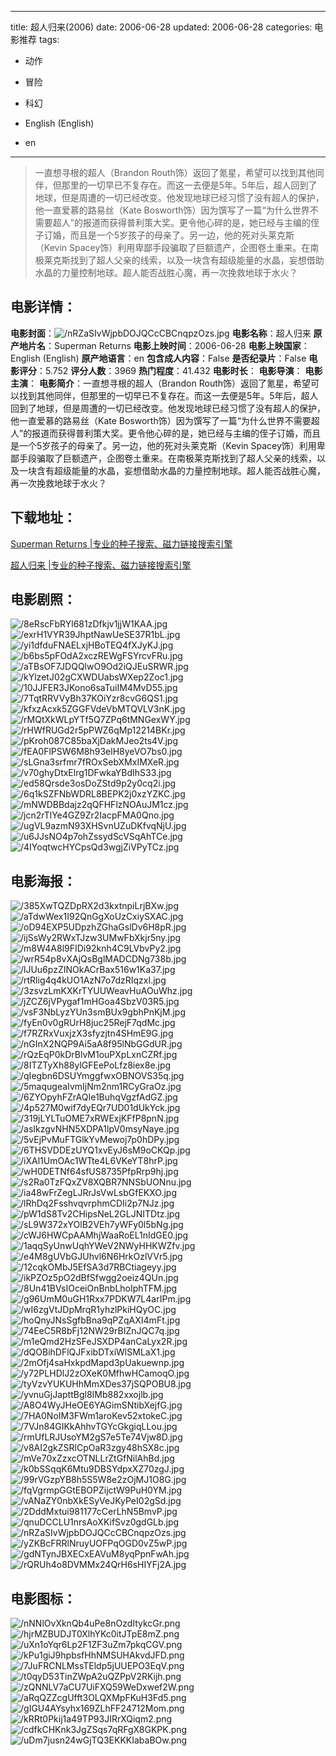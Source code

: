 
---
title: 超人归来(2006)
date: 2006-06-28
updated: 2006-06-28
categories: 电影推荐
tags:
- 动作
- 冒险
- 科幻

- English (English)
- en
---


> 一直想寻根的超人（Brandon Routh饰）返回了氪星，希望可以找到其他同伴，但那里的一切早已不复存在。而这一去便是5年。5年后，超人回到了地球，但是周遭的一切已经改变。他发现地球已经习惯了没有超人的保护，他一直爱慕的路易丝（Kate Bosworth饰）因为馔写了一篇“为什么世界不需要超人”的报道而获得普利策大奖。更令他心碎的是，她已经与主编的侄子订婚，而且是一个5岁孩子的母亲了。另一边，他的死对头莱克斯（Kevin Spacey饰）利用卑鄙手段骗取了巨额遗产，企图卷土重来。在南极莱克斯找到了超人父亲的线索，以及一块含有超级能量的水晶，妄想借助水晶的力量控制地球。超人能否战胜心魔，再一次挽救地球于水火？

## **电影详情**：

**电影封面**：<img src="https://image.tmdb.org/t/p/w200/nRZaSIvWjpbDOJQCcCBCnqpzOzs.jpg" alt="/nRZaSIvWjpbDOJQCcCBCnqpzOzs.jpg" title="/nRZaSIvWjpbDOJQCcCBCnqpzOzs.jpg">
**电影名称**：超人归来
**原产地片名**：Superman Returns
**电影上映时间**：2006-06-28
**电影上映国家**：English (English)
**原产地语言**：en
**包含成人内容**：False
**是否纪录片**：False
**电影评分**：5.752
**评分人数**：3969
**热门程度**：41.432
**电影时长**：
**电影导演**：
**电影主演**：
**电影简介**：一直想寻根的超人（Brandon Routh饰）返回了氪星，希望可以找到其他同伴，但那里的一切早已不复存在。而这一去便是5年。5年后，超人回到了地球，但是周遭的一切已经改变。他发现地球已经习惯了没有超人的保护，他一直爱慕的路易丝（Kate Bosworth饰）因为馔写了一篇“为什么世界不需要超人”的报道而获得普利策大奖。更令他心碎的是，她已经与主编的侄子订婚，而且是一个5岁孩子的母亲了。另一边，他的死对头莱克斯（Kevin Spacey饰）利用卑鄙手段骗取了巨额遗产，企图卷土重来。在南极莱克斯找到了超人父亲的线索，以及一块含有超级能量的水晶，妄想借助水晶的力量控制地球。超人能否战胜心魔，再一次挽救地球于水火？

## **下载地址**：
[Superman Returns |专业的种子搜索、磁力链接搜索引擎](https://movie.amd794.com:2083/?search=Superman%20Returns&ordering=&mode=match_phrase&page_size=10&page=1)

[超人归来 |专业的种子搜索、磁力链接搜索引擎](https://movie.amd794.com:2083/?search=%E8%B6%85%E4%BA%BA%E5%BD%92%E6%9D%A5&ordering=&mode=match_phrase&page_size=10&page=1)
 

## **电影剧照**：
<img src="https://image.tmdb.org/t/p/original/8eRscFbRYl681zDfkjv1jjW1KAA.jpg" alt="/8eRscFbRYl681zDfkjv1jjW1KAA.jpg" title="/8eRscFbRYl681zDfkjv1jjW1KAA.jpg"><img src="https://image.tmdb.org/t/p/original/exrH1VYR39JhptNawUeSE37R1bL.jpg" alt="/exrH1VYR39JhptNawUeSE37R1bL.jpg" title="/exrH1VYR39JhptNawUeSE37R1bL.jpg"><img src="https://image.tmdb.org/t/p/original/yi1dfduFNAELxjHBoTEQ4fXJyKJ.jpg" alt="/yi1dfduFNAELxjHBoTEQ4fXJyKJ.jpg" title="/yi1dfduFNAELxjHBoTEQ4fXJyKJ.jpg"><img src="https://image.tmdb.org/t/p/original/b6bs5pFOdA2xczREWgFSYrcvFRu.jpg" alt="/b6bs5pFOdA2xczREWgFSYrcvFRu.jpg" title="/b6bs5pFOdA2xczREWgFSYrcvFRu.jpg"><img src="https://image.tmdb.org/t/p/original/aTBsOF7JDQQlwO9Od2iQJEuSRWR.jpg" alt="/aTBsOF7JDQQlwO9Od2iQJEuSRWR.jpg" title="/aTBsOF7JDQQlwO9Od2iQJEuSRWR.jpg"><img src="https://image.tmdb.org/t/p/original/kYlzetJ02gCXWDUabsWXep2Zoc1.jpg" alt="/kYlzetJ02gCXWDUabsWXep2Zoc1.jpg" title="/kYlzetJ02gCXWDUabsWXep2Zoc1.jpg"><img src="https://image.tmdb.org/t/p/original/10JJFER3JKono6saTuiIM4MvD55.jpg" alt="/10JJFER3JKono6saTuiIM4MvD55.jpg" title="/10JJFER3JKono6saTuiIM4MvD55.jpg"><img src="https://image.tmdb.org/t/p/original/7TqtRRVVyBh37KOiYzr8cvG6QS1.jpg" alt="/7TqtRRVVyBh37KOiYzr8cvG6QS1.jpg" title="/7TqtRRVVyBh37KOiYzr8cvG6QS1.jpg"><img src="https://image.tmdb.org/t/p/original/kfxzAcxk5ZGGFVdeVbMTQVLV3nK.jpg" alt="/kfxzAcxk5ZGGFVdeVbMTQVLV3nK.jpg" title="/kfxzAcxk5ZGGFVdeVbMTQVLV3nK.jpg"><img src="https://image.tmdb.org/t/p/original/rMQtXkWLpYTf5Q7ZPq6tMNGexWY.jpg" alt="/rMQtXkWLpYTf5Q7ZPq6tMNGexWY.jpg" title="/rMQtXkWLpYTf5Q7ZPq6tMNGexWY.jpg"><img src="https://image.tmdb.org/t/p/original/rHWfRUGd2r5pPWZ6qMp12214BKr.jpg" alt="/rHWfRUGd2r5pPWZ6qMp12214BKr.jpg" title="/rHWfRUGd2r5pPWZ6qMp12214BKr.jpg"><img src="https://image.tmdb.org/t/p/original/pKroh087C85baXjDakMJeo2ts4V.jpg" alt="/pKroh087C85baXjDakMJeo2ts4V.jpg" title="/pKroh087C85baXjDakMJeo2ts4V.jpg"><img src="https://image.tmdb.org/t/p/original/fEA0FlPSW6M8h93elH8yeVO7bs0.jpg" alt="/fEA0FlPSW6M8h93elH8yeVO7bs0.jpg" title="/fEA0FlPSW6M8h93elH8yeVO7bs0.jpg"><img src="https://image.tmdb.org/t/p/original/sLGna3srfmr7fROxSebXMxIMXeR.jpg" alt="/sLGna3srfmr7fROxSebXMxIMXeR.jpg" title="/sLGna3srfmr7fROxSebXMxIMXeR.jpg"><img src="https://image.tmdb.org/t/p/original/v70ghyDtxElrg1DFwkaYBdIhS33.jpg" alt="/v70ghyDtxElrg1DFwkaYBdIhS33.jpg" title="/v70ghyDtxElrg1DFwkaYBdIhS33.jpg"><img src="https://image.tmdb.org/t/p/original/ed58Qrsde3osDoZStd9p2y0cq2i.jpg" alt="/ed58Qrsde3osDoZStd9p2y0cq2i.jpg" title="/ed58Qrsde3osDoZStd9p2y0cq2i.jpg"><img src="https://image.tmdb.org/t/p/original/6q1kSZFNbWDRL8BEPK2j0xzYZKC.jpg" alt="/6q1kSZFNbWDRL8BEPK2j0xzYZKC.jpg" title="/6q1kSZFNbWDRL8BEPK2j0xzYZKC.jpg"><img src="https://image.tmdb.org/t/p/original/mNWDBBdajz2qQFHFlzNOAuJM1cz.jpg" alt="/mNWDBBdajz2qQFHFlzNOAuJM1cz.jpg" title="/mNWDBBdajz2qQFHFlzNOAuJM1cz.jpg"><img src="https://image.tmdb.org/t/p/original/jcn2rTlYe4GZ9Zr2IacpFMA0Qno.jpg" alt="/jcn2rTlYe4GZ9Zr2IacpFMA0Qno.jpg" title="/jcn2rTlYe4GZ9Zr2IacpFMA0Qno.jpg"><img src="https://image.tmdb.org/t/p/original/ugVL9azmN93XHSvnUZuDKfvqNjU.jpg" alt="/ugVL9azmN93XHSvnUZuDKfvqNjU.jpg" title="/ugVL9azmN93XHSvnUZuDKfvqNjU.jpg"><img src="https://image.tmdb.org/t/p/original/u6JJsNO4p7ohZssydScVSqAhTCe.jpg" alt="/u6JJsNO4p7ohZssydScVSqAhTCe.jpg" title="/u6JJsNO4p7ohZssydScVSqAhTCe.jpg"><img src="https://image.tmdb.org/t/p/original/4IYoqtwcHYCpsQd3wgjZiVPyTCz.jpg" alt="/4IYoqtwcHYCpsQd3wgjZiVPyTCz.jpg" title="/4IYoqtwcHYCpsQd3wgjZiVPyTCz.jpg">

## **电影海报**：
<img src="https://image.tmdb.org/t/p/original/385XwTQZDpRX2d3kxtnpiLrjBXw.jpg" alt="/385XwTQZDpRX2d3kxtnpiLrjBXw.jpg" title="/385XwTQZDpRX2d3kxtnpiLrjBXw.jpg"><img src="https://image.tmdb.org/t/p/original/aTdwWex1I92QnGgXoUzCxiySXAC.jpg" alt="/aTdwWex1I92QnGgXoUzCxiySXAC.jpg" title="/aTdwWex1I92QnGgXoUzCxiySXAC.jpg"><img src="https://image.tmdb.org/t/p/original/oD94EXP5UDpzhZGhaGslDv6H8pR.jpg" alt="/oD94EXP5UDpzhZGhaGslDv6H8pR.jpg" title="/oD94EXP5UDpzhZGhaGslDv6H8pR.jpg"><img src="https://image.tmdb.org/t/p/original/ijSsWy2RWxTJzw3UMwFbXkjr5ny.jpg" alt="/ijSsWy2RWxTJzw3UMwFbXkjr5ny.jpg" title="/ijSsWy2RWxTJzw3UMwFbXkjr5ny.jpg"><img src="https://image.tmdb.org/t/p/original/m8W4A8l9FIDi92knh4C9LVbvPy2.jpg" alt="/m8W4A8l9FIDi92knh4C9LVbvPy2.jpg" title="/m8W4A8l9FIDi92knh4C9LVbvPy2.jpg"><img src="https://image.tmdb.org/t/p/original/wrR54p8vXAjQsBglMADCDNg738b.jpg" alt="/wrR54p8vXAjQsBglMADCDNg738b.jpg" title="/wrR54p8vXAjQsBglMADCDNg738b.jpg"><img src="https://image.tmdb.org/t/p/original/lJUu6pzZINOkACrBax516w1Ka37.jpg" alt="/lJUu6pzZINOkACrBax516w1Ka37.jpg" title="/lJUu6pzZINOkACrBax516w1Ka37.jpg"><img src="https://image.tmdb.org/t/p/original/rtRlig4q4kUO1AzN7o7dzRIqzxI.jpg" alt="/rtRlig4q4kUO1AzN7o7dzRIqzxI.jpg" title="/rtRlig4q4kUO1AzN7o7dzRIqzxI.jpg"><img src="https://image.tmdb.org/t/p/original/3zsvzLmKXKrTYUUWeavHuAOuWhz.jpg" alt="/3zsvzLmKXKrTYUUWeavHuAOuWhz.jpg" title="/3zsvzLmKXKrTYUUWeavHuAOuWhz.jpg"><img src="https://image.tmdb.org/t/p/original/jZCZ6jVPygaf1mHGoa4SbzV03R5.jpg" alt="/jZCZ6jVPygaf1mHGoa4SbzV03R5.jpg" title="/jZCZ6jVPygaf1mHGoa4SbzV03R5.jpg"><img src="https://image.tmdb.org/t/p/original/vsF3NbLyzYUn3smBUx9gbhPnKjM.jpg" alt="/vsF3NbLyzYUn3smBUx9gbhPnKjM.jpg" title="/vsF3NbLyzYUn3smBUx9gbhPnKjM.jpg"><img src="https://image.tmdb.org/t/p/original/fyEn0v0gRUrH8juc25RejF7qdMc.jpg" alt="/fyEn0v0gRUrH8juc25RejF7qdMc.jpg" title="/fyEn0v0gRUrH8juc25RejF7qdMc.jpg"><img src="https://image.tmdb.org/t/p/original/f7RZRxVuxjzX3sfyzjtn4SHmE9G.jpg" alt="/f7RZRxVuxjzX3sfyzjtn4SHmE9G.jpg" title="/f7RZRxVuxjzX3sfyzjtn4SHmE9G.jpg"><img src="https://image.tmdb.org/t/p/original/nGInX2NQP9Ai5aA8f95lNbGGdUR.jpg" alt="/nGInX2NQP9Ai5aA8f95lNbGGdUR.jpg" title="/nGInX2NQP9Ai5aA8f95lNbGGdUR.jpg"><img src="https://image.tmdb.org/t/p/original/rQzEqP0kDrBlvM1ouPXpLxnCZRf.jpg" alt="/rQzEqP0kDrBlvM1ouPXpLxnCZRf.jpg" title="/rQzEqP0kDrBlvM1ouPXpLxnCZRf.jpg"><img src="https://image.tmdb.org/t/p/original/8ITZTyXh88ylGFEePoLfz8iex8e.jpg" alt="/8ITZTyXh88ylGFEePoLfz8iex8e.jpg" title="/8ITZTyXh88ylGFEePoLfz8iex8e.jpg"><img src="https://image.tmdb.org/t/p/original/qIegbn6DSUYmggfwxOBNOVS35q.jpg" alt="/qIegbn6DSUYmggfwxOBNOVS35q.jpg" title="/qIegbn6DSUYmggfwxOBNOVS35q.jpg"><img src="https://image.tmdb.org/t/p/original/5maqugeaIvmIjNm2nm1RCyGraOz.jpg" alt="/5maqugeaIvmIjNm2nm1RCyGraOz.jpg" title="/5maqugeaIvmIjNm2nm1RCyGraOz.jpg"><img src="https://image.tmdb.org/t/p/original/6ZYOpyhFZrAQIe1BuhqVgzfAdGZ.jpg" alt="/6ZYOpyhFZrAQIe1BuhqVgzfAdGZ.jpg" title="/6ZYOpyhFZrAQIe1BuhqVgzfAdGZ.jpg"><img src="https://image.tmdb.org/t/p/original/4p527M0wif7dyEQr7UD01dUkYck.jpg" alt="/4p527M0wif7dyEQr7UD01dUkYck.jpg" title="/4p527M0wif7dyEQr7UD01dUkYck.jpg"><img src="https://image.tmdb.org/t/p/original/319jLYLTuOME7xRWExjKFfP8pnN.jpg" alt="/319jLYLTuOME7xRWExjKFfP8pnN.jpg" title="/319jLYLTuOME7xRWExjKFfP8pnN.jpg"><img src="https://image.tmdb.org/t/p/original/asIkzgvNHN5XDPA1lpV0msyNaye.jpg" alt="/asIkzgvNHN5XDPA1lpV0msyNaye.jpg" title="/asIkzgvNHN5XDPA1lpV0msyNaye.jpg"><img src="https://image.tmdb.org/t/p/original/5vEjPvMuFTGlkYvMewoj7p0hDPy.jpg" alt="/5vEjPvMuFTGlkYvMewoj7p0hDPy.jpg" title="/5vEjPvMuFTGlkYvMewoj7p0hDPy.jpg"><img src="https://image.tmdb.org/t/p/original/6THSVDDEzUYQ1xvEyJ6sM9oCKQp.jpg" alt="/6THSVDDEzUYQ1xvEyJ6sM9oCKQp.jpg" title="/6THSVDDEzUYQ1xvEyJ6sM9oCKQp.jpg"><img src="https://image.tmdb.org/t/p/original/iXAl1UmOAc1WTte4L6VKeYT8hrP.jpg" alt="/iXAl1UmOAc1WTte4L6VKeYT8hrP.jpg" title="/iXAl1UmOAc1WTte4L6VKeYT8hrP.jpg"><img src="https://image.tmdb.org/t/p/original/wH0DETNf64sfUS8735PfpRrp9hj.jpg" alt="/wH0DETNf64sfUS8735PfpRrp9hj.jpg" title="/wH0DETNf64sfUS8735PfpRrp9hj.jpg"><img src="https://image.tmdb.org/t/p/original/s2Ra0TzFQxZV8XQBR7NNSbUONnu.jpg" alt="/s2Ra0TzFQxZV8XQBR7NNSbUONnu.jpg" title="/s2Ra0TzFQxZV8XQBR7NNSbUONnu.jpg"><img src="https://image.tmdb.org/t/p/original/ia48wFrZegLJRrJsVwLsbGfEKXO.jpg" alt="/ia48wFrZegLJRrJsVwLsbGfEKXO.jpg" title="/ia48wFrZegLJRrJsVwLsbGfEKXO.jpg"><img src="https://image.tmdb.org/t/p/original/lRhDq2FsshvqvrphmCDIi2p7NJz.jpg" alt="/lRhDq2FsshvqvrphmCDIi2p7NJz.jpg" title="/lRhDq2FsshvqvrphmCDIi2p7NJz.jpg"><img src="https://image.tmdb.org/t/p/original/pW1dS8Tv2CHipsNeL2GLJNITDtz.jpg" alt="/pW1dS8Tv2CHipsNeL2GLJNITDtz.jpg" title="/pW1dS8Tv2CHipsNeL2GLJNITDtz.jpg"><img src="https://image.tmdb.org/t/p/original/sL9W372xYOlB2VEh7yWFy0l5bNg.jpg" alt="/sL9W372xYOlB2VEh7yWFy0l5bNg.jpg" title="/sL9W372xYOlB2VEh7yWFy0l5bNg.jpg"><img src="https://image.tmdb.org/t/p/original/cWJ6HWCpAAMhjWaaRoEL1nIdGE0.jpg" alt="/cWJ6HWCpAAMhjWaaRoEL1nIdGE0.jpg" title="/cWJ6HWCpAAMhjWaaRoEL1nIdGE0.jpg"><img src="https://image.tmdb.org/t/p/original/1aqqSyUnwUqhYWeV2NWyHHKWZfv.jpg" alt="/1aqqSyUnwUqhYWeV2NWyHHKWZfv.jpg" title="/1aqqSyUnwUqhYWeV2NWyHHKWZfv.jpg"><img src="https://image.tmdb.org/t/p/original/e4M8gUVbGJUhvl6N6HrkOzlVVr5.jpg" alt="/e4M8gUVbGJUhvl6N6HrkOzlVVr5.jpg" title="/e4M8gUVbGJUhvl6N6HrkOzlVVr5.jpg"><img src="https://image.tmdb.org/t/p/original/12cqkOMbJ5EfSA3d7RBCtiageyy.jpg" alt="/12cqkOMbJ5EfSA3d7RBCtiageyy.jpg" title="/12cqkOMbJ5EfSA3d7RBCtiageyy.jpg"><img src="https://image.tmdb.org/t/p/original/ikPZOz5pO2dBfSfwgg2oeiz4QUn.jpg" alt="/ikPZOz5pO2dBfSfwgg2oeiz4QUn.jpg" title="/ikPZOz5pO2dBfSfwgg2oeiz4QUn.jpg"><img src="https://image.tmdb.org/t/p/original/8Un41BVsIOceiOnBnbLhoIphTFM.jpg" alt="/8Un41BVsIOceiOnBnbLhoIphTFM.jpg" title="/8Un41BVsIOceiOnBnbLhoIphTFM.jpg"><img src="https://image.tmdb.org/t/p/original/g96UmM0uGH1Rxx7PDKW7L4arIPm.jpg" alt="/g96UmM0uGH1Rxx7PDKW7L4arIPm.jpg" title="/g96UmM0uGH1Rxx7PDKW7L4arIPm.jpg"><img src="https://image.tmdb.org/t/p/original/wI6zgVtJDpMrqR1yhzlPkiHQyOC.jpg" alt="/wI6zgVtJDpMrqR1yhzlPkiHQyOC.jpg" title="/wI6zgVtJDpMrqR1yhzlPkiHQyOC.jpg"><img src="https://image.tmdb.org/t/p/original/hoQnyJNsSgfbBna9qPZqAXI4mFt.jpg" alt="/hoQnyJNsSgfbBna9qPZqAXI4mFt.jpg" title="/hoQnyJNsSgfbBna9qPZqAXI4mFt.jpg"><img src="https://image.tmdb.org/t/p/original/74EeC5R8bFj12NW29rBIZnJQC7q.jpg" alt="/74EeC5R8bFj12NW29rBIZnJQC7q.jpg" title="/74EeC5R8bFj12NW29rBIZnJQC7q.jpg"><img src="https://image.tmdb.org/t/p/original/m1eQmd2HzSFeJSXDP4anCaLyx2R.jpg" alt="/m1eQmd2HzSFeJSXDP4anCaLyx2R.jpg" title="/m1eQmd2HzSFeJSXDP4anCaLyx2R.jpg"><img src="https://image.tmdb.org/t/p/original/dQOBihDFlQJFxibDTxiWlSMLaX1.jpg" alt="/dQOBihDFlQJFxibDTxiWlSMLaX1.jpg" title="/dQOBihDFlQJFxibDTxiWlSMLaX1.jpg"><img src="https://image.tmdb.org/t/p/original/2mOfj4saHxkpdMapd3pUakuewnp.jpg" alt="/2mOfj4saHxkpdMapd3pUakuewnp.jpg" title="/2mOfj4saHxkpdMapd3pUakuewnp.jpg"><img src="https://image.tmdb.org/t/p/original/y72PLHDlJ2zOXeK0MfhwHCamoqO.jpg" alt="/y72PLHDlJ2zOXeK0MfhwHCamoqO.jpg" title="/y72PLHDlJ2zOXeK0MfhwHCamoqO.jpg"><img src="https://image.tmdb.org/t/p/original/tyVzvYUKUHhMmXDes37jSQPOBU8.jpg" alt="/tyVzvYUKUHhMmXDes37jSQPOBU8.jpg" title="/tyVzvYUKUHhMmXDes37jSQPOBU8.jpg"><img src="https://image.tmdb.org/t/p/original/yvnuGjJapttBgl8IMb882xxojlb.jpg" alt="/yvnuGjJapttBgl8IMb882xxojlb.jpg" title="/yvnuGjJapttBgl8IMb882xxojlb.jpg"><img src="https://image.tmdb.org/t/p/original/A8O4WyJHeOE6YAGimSNtibXejfG.jpg" alt="/A8O4WyJHeOE6YAGimSNtibXejfG.jpg" title="/A8O4WyJHeOE6YAGimSNtibXejfG.jpg"><img src="https://image.tmdb.org/t/p/original/7HA0NoIM3FWm1aroKev52xtokeC.jpg" alt="/7HA0NoIM3FWm1aroKev52xtokeC.jpg" title="/7HA0NoIM3FWm1aroKev52xtokeC.jpg"><img src="https://image.tmdb.org/t/p/original/7VJn84GIKkAhhvTGYcGkgiqLLou.jpg" alt="/7VJn84GIKkAhhvTGYcGkgiqLLou.jpg" title="/7VJn84GIKkAhhvTGYcGkgiqLLou.jpg"><img src="https://image.tmdb.org/t/p/original/rmUfLRJUsoYM2gS7e5Te74Vjw8D.jpg" alt="/rmUfLRJUsoYM2gS7e5Te74Vjw8D.jpg" title="/rmUfLRJUsoYM2gS7e5Te74Vjw8D.jpg"><img src="https://image.tmdb.org/t/p/original/v8AI2gkZSRlCpOaR3zgy48hSX8c.jpg" alt="/v8AI2gkZSRlCpOaR3zgy48hSX8c.jpg" title="/v8AI2gkZSRlCpOaR3zgy48hSX8c.jpg"><img src="https://image.tmdb.org/t/p/original/mVe70xZzxcOTNLLrZtGfNilAhBd.jpg" alt="/mVe70xZzxcOTNLLrZtGfNilAhBd.jpg" title="/mVe70xZzxcOTNLLrZtGfNilAhBd.jpg"><img src="https://image.tmdb.org/t/p/original/k0bSSqqK6Mtu9DBSYdpxXZ70zgJ.jpg" alt="/k0bSSqqK6Mtu9DBSYdpxXZ70zgJ.jpg" title="/k0bSSqqK6Mtu9DBSYdpxXZ70zgJ.jpg"><img src="https://image.tmdb.org/t/p/original/99rVGzpYB8h5S5W8e2zOjMJ1O8G.jpg" alt="/99rVGzpYB8h5S5W8e2zOjMJ1O8G.jpg" title="/99rVGzpYB8h5S5W8e2zOjMJ1O8G.jpg"><img src="https://image.tmdb.org/t/p/original/fqVgrmpGGtEBOPZijctW9PuH0YM.jpg" alt="/fqVgrmpGGtEBOPZijctW9PuH0YM.jpg" title="/fqVgrmpGGtEBOPZijctW9PuH0YM.jpg"><img src="https://image.tmdb.org/t/p/original/vANaZY0nbXkESyVeJKyPeI02gSd.jpg" alt="/vANaZY0nbXkESyVeJKyPeI02gSd.jpg" title="/vANaZY0nbXkESyVeJKyPeI02gSd.jpg"><img src="https://image.tmdb.org/t/p/original/2DddMxtui981177cCerLhN5BmvP.jpg" alt="/2DddMxtui981177cCerLhN5BmvP.jpg" title="/2DddMxtui981177cCerLhN5BmvP.jpg"><img src="https://image.tmdb.org/t/p/original/qnuDCCLU1nrsAoXKifSvz0gdGLb.jpg" alt="/qnuDCCLU1nrsAoXKifSvz0gdGLb.jpg" title="/qnuDCCLU1nrsAoXKifSvz0gdGLb.jpg"><img src="https://image.tmdb.org/t/p/original/nRZaSIvWjpbDOJQCcCBCnqpzOzs.jpg" alt="/nRZaSIvWjpbDOJQCcCBCnqpzOzs.jpg" title="/nRZaSIvWjpbDOJQCcCBCnqpzOzs.jpg"><img src="https://image.tmdb.org/t/p/original/yZKBcFRRlNruyUOFPqOGD0vZ5wP.jpg" alt="/yZKBcFRRlNruyUOFPqOGD0vZ5wP.jpg" title="/yZKBcFRRlNruyUOFPqOGD0vZ5wP.jpg"><img src="https://image.tmdb.org/t/p/original/gdNTynJBXECxEAVuM8yqPpnFwAh.jpg" alt="/gdNTynJBXECxEAVuM8yqPpnFwAh.jpg" title="/gdNTynJBXECxEAVuM8yqPpnFwAh.jpg"><img src="https://image.tmdb.org/t/p/original/rQRUh4o8DVMMx24QrH6sHIYFj2A.jpg" alt="/rQRUh4o8DVMMx24QrH6sHIYFj2A.jpg" title="/rQRUh4o8DVMMx24QrH6sHIYFj2A.jpg">

## **电影图标**：
<img src="https://image.tmdb.org/t/p/original/nNNlOvXknQb4uPe8nOzdItykcGr.png" alt="/nNNlOvXknQb4uPe8nOzdItykcGr.png" title="/nNNlOvXknQb4uPe8nOzdItykcGr.png"><img src="https://image.tmdb.org/t/p/original/hjrMZBUDJT0XlhYKc0itJTpE8mZ.png" alt="/hjrMZBUDJT0XlhYKc0itJTpE8mZ.png" title="/hjrMZBUDJT0XlhYKc0itJTpE8mZ.png"><img src="https://image.tmdb.org/t/p/original/uXn1oYqr6Lp2F1ZF3uZm7pkqCGV.png" alt="/uXn1oYqr6Lp2F1ZF3uZm7pkqCGV.png" title="/uXn1oYqr6Lp2F1ZF3uZm7pkqCGV.png"><img src="https://image.tmdb.org/t/p/original/kPu1giJ9hpbsfHhNMSUHAkvdJFD.png" alt="/kPu1giJ9hpbsfHhNMSUHAkvdJFD.png" title="/kPu1giJ9hpbsfHhNMSUHAkvdJFD.png"><img src="https://image.tmdb.org/t/p/original/7JuFRCNLMssTEldp5jUUEPO3EqV.png" alt="/7JuFRCNLMssTEldp5jUUEPO3EqV.png" title="/7JuFRCNLMssTEldp5jUUEPO3EqV.png"><img src="https://image.tmdb.org/t/p/original/t0qyD53TinZWpA2uQZPpV2RKijh.png" alt="/t0qyD53TinZWpA2uQZPpV2RKijh.png" title="/t0qyD53TinZWpA2uQZPpV2RKijh.png"><img src="https://image.tmdb.org/t/p/original/zQNNLV7aCU7UiFXQ59WeDxwef2W.png" alt="/zQNNLV7aCU7UiFXQ59WeDxwef2W.png" title="/zQNNLV7aCU7UiFXQ59WeDxwef2W.png"><img src="https://image.tmdb.org/t/p/original/aRqQZZcgUfft3OLQXMpFKuH3Fd5.png" alt="/aRqQZZcgUfft3OLQXMpFKuH3Fd5.png" title="/aRqQZZcgUfft3OLQXMpFKuH3Fd5.png"><img src="https://image.tmdb.org/t/p/original/gIGU4AYsyhx169ZLhFF24712Mom.png" alt="/gIGU4AYsyhx169ZLhFF24712Mom.png" title="/gIGU4AYsyhx169ZLhFF24712Mom.png"><img src="https://image.tmdb.org/t/p/original/kRRt0Pkij1a49TP93JIRrXQiqm2.png" alt="/kRRt0Pkij1a49TP93JIRrXQiqm2.png" title="/kRRt0Pkij1a49TP93JIRrXQiqm2.png"><img src="https://image.tmdb.org/t/p/original/cdfkCHKnk3JgZSqs7qRFgX8GKPK.png" alt="/cdfkCHKnk3JgZSqs7qRFgX8GKPK.png" title="/cdfkCHKnk3JgZSqs7qRFgX8GKPK.png"><img src="https://image.tmdb.org/t/p/original/uDm7jusn24wGjTQ3EKKKIabaBOw.png" alt="/uDm7jusn24wGjTQ3EKKKIabaBOw.png" title="/uDm7jusn24wGjTQ3EKKKIabaBOw.png">
